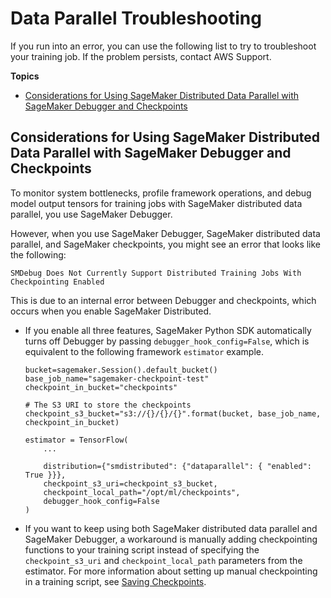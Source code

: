 # Data Parallel Troubleshooting<a name="distributed-troubleshooting-data-parallel"></a>

If you run into an error, you can use the following list to try to troubleshoot your training job\. If the problem persists, contact AWS Support\. 

**Topics**
+ [Considerations for Using SageMaker Distributed Data Parallel with SageMaker Debugger and Checkpoints](#distributed-ts-data-parallel-debugger)

## Considerations for Using SageMaker Distributed Data Parallel with SageMaker Debugger and Checkpoints<a name="distributed-ts-data-parallel-debugger"></a>

To monitor system bottlenecks, profile framework operations, and debug model output tensors for training jobs with SageMaker distributed data parallel, you use SageMaker Debugger\. 

However, when you use SageMaker Debugger, SageMaker distributed data parallel, and SageMaker checkpoints, you might see an error that looks like the following: 

```
SMDebug Does Not Currently Support Distributed Training Jobs With Checkpointing Enabled
```

This is due to an internal error between Debugger and checkpoints, which occurs when you enable SageMaker Distributed\. 
+ If you enable all three features, SageMaker Python SDK automatically turns off Debugger by passing `debugger_hook_config=False`, which is equivalent to the following framework `estimator` example\.

  ```
  bucket=sagemaker.Session().default_bucket()
  base_job_name="sagemaker-checkpoint-test"
  checkpoint_in_bucket="checkpoints"
  
  # The S3 URI to store the checkpoints
  checkpoint_s3_bucket="s3://{}/{}/{}".format(bucket, base_job_name, checkpoint_in_bucket)
  
  estimator = TensorFlow(
      ...
      
      distribution={"smdistributed": {"dataparallel": { "enabled": True }}},
      checkpoint_s3_uri=checkpoint_s3_bucket,
      checkpoint_local_path="/opt/ml/checkpoints",
      debugger_hook_config=False
  )
  ```
+ If you want to keep using both SageMaker distributed data parallel and SageMaker Debugger, a workaround is manually adding checkpointing functions to your training script instead of specifying the `checkpoint_s3_uri` and `checkpoint_local_path` parameters from the estimator\. For more information about setting up manual checkpointing in a training script, see [Saving Checkpoints](distributed-troubleshooting-model-parallel.md#distributed-ts-model-parallel-checkpoints)\.